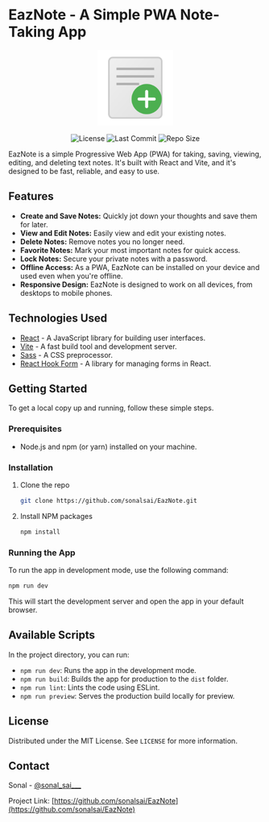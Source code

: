 # EazNote - A Simple PWA Note-Taking App

<p align="center">
  <img src="./public/logo.svg" alt="EazNote Logo" width="150">
</p>

<p align="center">
  <img src="https://img.shields.io/badge/license-MIT-blue.svg" alt="License">
  <img src="https://img.shields.io/github/last-commit/sonalsai/EazNote" alt="Last Commit">
  <img src="https://img.shields.io/github/repo-size/sonalsai/EazNote" alt="Repo Size">
</p>

EazNote is a simple Progressive Web App (PWA) for taking, saving, viewing, editing, and deleting text notes. It's built with React and Vite, and it's designed to be fast, reliable, and easy to use.

<!-- **Live Demo:** [https://eaznote.vercel.app/](https://eaznote.vercel.app/) -->

## Features

*   **Create and Save Notes:** Quickly jot down your thoughts and save them for later.
*   **View and Edit Notes:** Easily view and edit your existing notes.
*   **Delete Notes:** Remove notes you no longer need.
*   **Favorite Notes:** Mark your most important notes for quick access.
*   **Lock Notes:** Secure your private notes with a password.
*   **Offline Access:** As a PWA, EazNote can be installed on your device and used even when you're offline.
*   **Responsive Design:** EazNote is designed to work on all devices, from desktops to mobile phones.

<!-- ## Screenshots

| Light Mode | Dark Mode |
| :---: | :---: |
| ![Light Mode Screenshot](https://via.placeholder.com/400x300.png?text=Light+Mode+Screenshot) | ![Dark Mode Screenshot](https://via.placeholder.com/400x300.png?text=Dark+Mode+Screenshot) | -->

## Technologies Used

*   [React](https://reactjs.org/) - A JavaScript library for building user interfaces.
*   [Vite](https://vitejs.dev/) - A fast build tool and development server.
*   [Sass](https://sass-lang.com/) - A CSS preprocessor.
*   [React Hook Form](https://react-hook-form.com/) - A library for managing forms in React.

## Getting Started

To get a local copy up and running, follow these simple steps.

### Prerequisites

*   Node.js and npm (or yarn) installed on your machine.

### Installation

1.  Clone the repo
    ```sh
    git clone https://github.com/sonalsai/EazNote.git
    ```
2.  Install NPM packages
    ```sh
    npm install
    ```

### Running the App

To run the app in development mode, use the following command:

```sh
npm run dev
```

This will start the development server and open the app in your default browser.

## Available Scripts

In the project directory, you can run:

*   `npm run dev`: Runs the app in the development mode.
*   `npm run build`: Builds the app for production to the `dist` folder.
*   `npm run lint`: Lints the code using ESLint.
*   `npm run preview`: Serves the production build locally for preview.

## License

Distributed under the MIT License. See `LICENSE` for more information.

## Contact

Sonal - [@sonal_sai___](https://www.instagram.com/sonal_sai___/)

Project Link: [https://github.com/sonalsai/EazNote](https://github.com/sonalsai/EazNote)